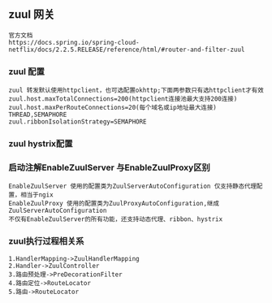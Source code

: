 ## zuul 网关
    官方文档
    https://docs.spring.io/spring-cloud-netflix/docs/2.2.5.RELEASE/reference/html/#router-and-filter-zuul

### zuul 配置
    zuul 转发默认使用httpclient，也可选配置okhttp;下面两参数只有选httpclient才有效
    zuul.host.maxTotalConnections=200(httpclient连接池最大支持200连接)
    zuul.host.maxPerRouteConnections=20(每个域名或ip地址最大连接)
    THREAD,SEMAPHORE   
    zuul.ribbonIsolationStrategy=SEMAPHORE

### zuul hystrix配置
   
### 启动注解EnableZuulServer 与EnableZuulProxy区别
    EnableZuulServer 使用的配置类为ZuulServerAutoConfiguration 仅支持静态代理配置，相当于ngix
    EnableZuulProxy 使用的配置类为ZuulProxyAutoConfiguration,继成ZuulServerAutoConfiguration
    不仅有EnableZuulServer的所有功能，还支持动态代理、ribbon、hystrix


### zuul执行过程相关系
    1.HandlerMapping->ZuulHandlerMapping
    2.Handler->ZuulController
    3.路由预处理->PreDecorationFilter
    4.路由定位->RouteLocator
    5.路由->RouteLocator
    


